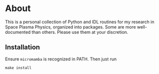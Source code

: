 # About

This is a personal collection of Python and IDL routines for my research in Space Plasma Physics, organized
into packages. Some are more well-documented than others. Please use them at your discretion.

## Installation

Ensure `micromamba` is recognized in PATH. Then just run
```
make install
```
